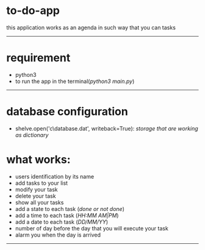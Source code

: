 # to-do-app
this application works as an agenda in such way that you can tasks
___
# requirement
- python3
- to run the app in the terminal(*python3 main.py*)
___
# database configuration
- shelve.open('c\\database.dat', writeback=True): *storage that are working as dictionary*

# what works:
- users identification by its name
- add tasks to your list
- modify your task
- delete your task
- show all your tasks
- add a state to each task (*done or not done*)
- add a time to each task (*HH:MM AM|PM*)
- add a date to each task (*DD/MM/YY*)
- number of day before the day that you will execute your task
- alarm you when the day is arrived
___

